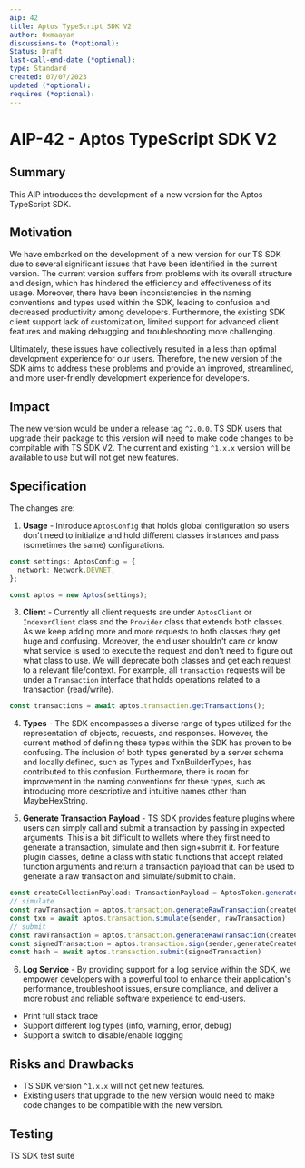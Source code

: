 ```yaml
---
aip: 42
title: Aptos TypeScript SDK V2
author: 0xmaayan
discussions-to (*optional):
Status: Draft
last-call-end-date (*optional):
type: Standard
created: 07/07/2023
updated (*optional):
requires (*optional):
---
```


# AIP-42 - Aptos TypeScript SDK V2

## Summary

This AIP introduces the development of a new version for the Aptos TypeScript SDK.

## Motivation

We have embarked on the development of a new version for our TS SDK due to several significant issues that have been identified in the current version. The current version suffers from problems with its overall structure and design, which has hindered the efficiency and effectiveness of its usage. Moreover, there have been inconsistencies in the naming conventions and types used within the SDK, leading to confusion and decreased productivity among developers. Furthermore, the existing SDK client support lack of customization, limited support for advanced client features and making debugging and troubleshooting more challenging.

Ultimately, these issues have collectively resulted in a less than optimal development experience for our users. Therefore, the new version of the SDK aims to address these problems and provide an improved, streamlined, and more user-friendly development experience for developers.

## Impact

The new version would be under a release tag `^2.0.0`. TS SDK users that upgrade their package to this version will need to make code changes to be compitable with TS SDK V2. The current and existing `^1.x.x` version will be available to use but will not get new features.

## Specification

The changes are:

1. **Usage** - Introduce `AptosConfig` that holds global configuration so users don't need to initialize and hold different classes instances and pass (sometimes the same) configurations.

```ts
const settings: AptosConfig = {
  network: Network.DEVNET,
};

const aptos = new Aptos(settings);
```

3. **Client** - Currently all client requests are under `AptosClient` or `IndexerClient` class and the `Provider` class that extends both classes. As we keep adding more and more requests to both classes they get huge and confusing. Moreover, the end user shouldn't care or know what service is used to execute the request and don't need to figure out what class to use. We will deprecate both classes and get each request to a relevant file/context. For example, all `transaction` requests will be under a `Transaction` interface that holds operations related to a transaction (read/write).

```ts
const transactions = await aptos.transaction.getTransactions();
```

4. **Types** - The SDK encompasses a diverse range of types utilized for the representation of objects, requests, and responses. However, the current method of defining these types within the SDK has proven to be confusing. The inclusion of both types generated by a server schema and locally defined, such as Types and TxnBuilderTypes, has contributed to this confusion. Furthermore, there is room for improvement in the naming conventions for these types, such as introducing more descriptive and intuitive names other than MaybeHexString.

5. **Generate Transaction Payload** - TS SDK provides feature plugins where users can simply call and submit a transaction by passing in expected arguments. This is a bit difficult to wallets where they first need to generate a transaction, simulate and then sign+submit it. For feature plugin classes, define a class with static functions that accept related function arguments and return a transaction payload that can be used to generate a raw transaction and simulate/submit to chain.

```ts
const createCollectionPayload: TransactionPayload = AptosToken.generateCreateCollectionPayload(...);
// simulate
const rawTransaction = aptos.transaction.generateRawTransaction(createCollectionPayload)
const txn = await aptos.transaction.simulate(sender, rawTransaction)
// submit
const rawTransaction = aptos.transaction.generateRawTransaction(createCollectionPayload)
const signedTransaction = aptos.transaction.sign(sender,generateCreateCollectionPayload)
const hash = await aptos.transaction.submit(signedTransaction)
```

6. **Log Service** - By providing support for a log service within the SDK, we empower developers with a powerful tool to enhance their application's performance, troubleshoot issues, ensure compliance, and deliver a more robust and reliable software experience to end-users.

- Print full stack trace
- Support different log types (info, warning, error, debug)
- Support a switch to disable/enable logging

## Risks and Drawbacks

- TS SDK version `^1.x.x` will not get new features.
- Existing users that upgrade to the new version would need to make code changes to be compatible with the new version.

## Testing

TS SDK test suite
